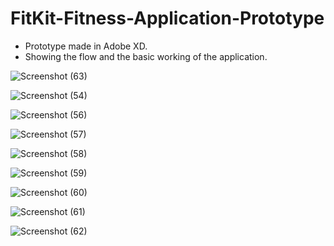 # FitKit-Fitness-Application-Prototype
- Prototype made in Adobe XD.
- Showing the flow and the basic working of the application.


![Screenshot (63)](https://user-images.githubusercontent.com/99273373/169482107-84d5db71-df14-4dfa-a983-f5a89bdd25b7.png)

![Screenshot (54)](https://user-images.githubusercontent.com/99273373/169482119-1dc4ec31-3433-4d07-9fbd-6217857b0346.png)

![Screenshot (56)](https://user-images.githubusercontent.com/99273373/169482126-62ace94c-4966-4269-859e-8b23a103e681.png)

![Screenshot (57)](https://user-images.githubusercontent.com/99273373/169482133-0a7027b1-5816-40cf-a30e-dcfd90cbb5cb.png)

![Screenshot (58)](https://user-images.githubusercontent.com/99273373/169482142-561e5924-014a-4aaf-89ea-236eed6d450c.png)

![Screenshot (59)](https://user-images.githubusercontent.com/99273373/169482148-7df534b4-82f2-4edf-89fe-84f40726bcae.png)

![Screenshot (60)](https://user-images.githubusercontent.com/99273373/169482159-f177e3fd-4280-43c7-a8b8-ed8d14a0f156.png)

![Screenshot (61)](https://user-images.githubusercontent.com/99273373/169482166-8c33cc55-d792-400a-a7ca-4b072e19cd62.png)

![Screenshot (62)](https://user-images.githubusercontent.com/99273373/169482178-e13f6cfa-8425-42b2-8f2b-6c2ea3ebb548.png)
